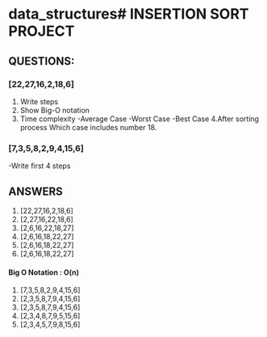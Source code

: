 # data_structures# INSERTION SORT PROJECT

## QUESTIONS: 
### [22,27,16,2,18,6] 
1. Write steps
2. Show Big-O notation
3. Time complexity
-Average Case
-Worst Case
-Best Case
4.After sorting process Which case includes number 18. 

### [7,3,5,8,2,9,4,15,6]
-Write first 4 steps 

## ANSWERS

1. [22,27,16,2,18,6] 
2. [2,27,16,22,18,6]
3. [2,6,16,22,18,27]
4. [2,6,16,18,22,27]
5. [2,6,16,18,22,27]
6. [2,6,16,18,22,27]
#### Big O Notation : O(n)

1. [7,3,5,8,2,9,4,15,6]
2. [2,3,5,8,7,9,4,15,6]
3. [2,3,5,8,7,9,4,15,6]
4. [2,3,4,8,7,9,5,15,6]
5. [2,3,4,5,7,9,8,15,6]